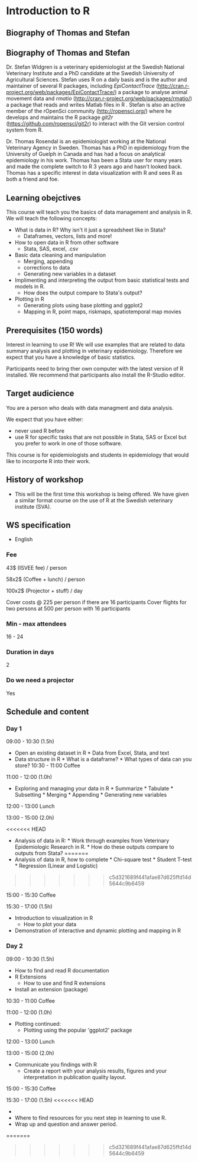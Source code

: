 # Introduction to R

## Biography of Thomas and Stefan

## Biography of Thomas and Stefan

Dr. Stefan Widgren is a veterinary epidemiologist at the Swedish
National Veterinary Institute and a PhD candidate at the Swedish
University of Agricultural Sciences. Stefan uses R on a daily basis
and is the author and maintainer of several R packages, including *EpiContactTrace*
(http://cran.r-project.org/web/packages/EpiContactTrace/) a package to
analyse animal movement data and *rmatio*
(http://cran.r-project.org/web/packages/rmatio/) a package that reads
and writes Matlab files in R . Stefan is also an
active member of the rOpenSci community (http://ropensci.org/) where
he develops and maintains the R package *git2r*
(https://github.com/ropensci/git2r) to interact with the Git version
control system from R.

Dr. Thomas Rosendal is an epidemiologist working at the
National Veterinary Agency in Sweden. Thomas has a PhD in
epidemiology from the University of Guelph in Canada and has had a
focus on analytical epidemiology in his work. Thomas has been a Stata
user for many years and made the complete switch to R 3 years ago and
hasn't looked back. Thomas has a specific interest in data visualization with
R and sees R as both a friend and foe.

## Learning obejctives

This course will teach you the basics of data management and  analysis in R. We will
teach the following concepts:

* What is data in R? Why isn't it just a spreadsheet like in Stata?
    * Dataframes, vectors, lists and more!
* How to open data in R from other software
    * Stata, SAS, excel, .csv
* Basic data cleaning and manipulation
    * Merging, appending
	* corrections to data
	* Generating new variables in a dataset
* Implimenting and interpreting the output from basic statistical tests
and models in R.
	* How does the output compare to Stata's output?
* Plotting in R
	* Generating plots using base plotting and ggplot2
	* Mapping in R, point maps, riskmaps, spatiotemporal map movies

## Prerequisites (150 words)

Interest in learning to use R! We will use examples that are related
to data summary analysis and plotting in veterinary
epidemiology. Therefore we expect that you have a knowledge of basic
statistics.

Participants need to bring ther own computer with the latest version
of R installed. We recommend that participants also install the
R-Studio editor.

## Target audicience

You are a person who deals with data managment and data analysis.

We expect that you have either:

* never used R before
* use R for specific tasks that are not possible in Stata, SAS or Excel but
you prefer to work in one of those software.

This course is for epidemiologists and students in epidemiology that
would like to incorporte R into their work.

## History of workshop

- This will be the first time this workshop is being offered. We have
  given a similar format course on the use of R at the Swedish veterinary institute (SVA).

## WS specification

- English

### Fee

43$ (ISVEE fee) / person

58x2$ (Coffee + lunch) / person

100x2$ (Projector + stuff) / day

Cover costs @ 225 per person if there are 16 participants
Cover flights for two persons at 500 per person with 16 participants

### Min - max attendees

16 - 24

### Duration in days

2

### Do we need a projector

Yes

## Schedule and content

### Day 1

09:00 - 10:30 (1.5h)

* Open an existing dataset in R
	    * Data from Excel, Stata, and text
* Data structure in R
        * What is a dataframe?
		* What types of data can you store?
10:30 - 11:00 Coffee

11:00 - 12:00 (1.0h)

* Exploring and managing your data in R
        * Summarize
		* Tabulate
		* Subsetting
		* Merging
		* Appending
		* Generating new variables

12:00 - 13:00 Lunch

13:00 - 15:00 (2.0h)

<<<<<<< HEAD
* Analysis of data in R:
		* Work through examples from Veterinary Epidemiologic Research
		in R. 
        * How do these outputs compare to outputs from Stata?
=======
* Analysis of data in R, how to complete
		* Chi-square test
		* Student T-test
		* Regression (Linear and Logistic)

>>>>>>> c5d321689f441afae87d625ffd14d5644c9b6459

15:00 - 15:30 Coffee

15:30 - 17:00 (1.5h)

* Introduction to visualization in R
	* How to plot your data
* Demonstration of interactive and dynamic plotting and mapping in R

### Day 2

09:00 - 10:30 (1.5h)
* How to find and read R documentation
* R Extensions
	* How to use and find R extensions
* Install an extension (package)

10:30 - 11:00 Coffee

11:00 - 12:00 (1.0h)

* Plotting continued:
	* Plotting using the popular 'ggplot2' package

12:00 - 13:00 Lunch

13:00 - 15:00 (2.0h)

* Communicate you findings with R
     * Create a report with your analysis results, figures and your
       interpretation in publication quality layout. 

15:00 - 15:30 Coffee

15:30 - 17:00 (1.5h)
<<<<<<< HEAD

* 
* Where to find resources for you next step in learning to use R.  
* Wrap up and question and answer period.

=======
>>>>>>> c5d321689f441afae87d625ffd14d5644c9b6459
